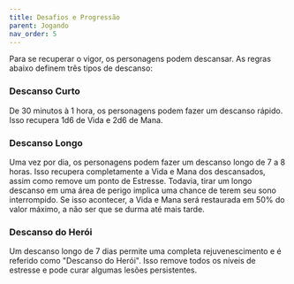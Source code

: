 ```yaml
---
title: Desafios e Progressão
parent: Jogando
nav_order: 5
---
```


Para se recuperar o vigor, os personagens podem descansar. As regras abaixo definem três tipos de descanso:
### Descanso Curto
De 30 minutos à 1 hora, os personagens podem fazer um descanso rápido. Isso recupera 1d6 de Vida e 2d6 de Mana.
### Descanso Longo
Uma vez por dia, os personagens podem fazer um descanso longo de 7 a 8 horas. Isso recupera completamente a Vida e Mana dos descansados, assim como remove um ponto de Estresse. Todavia, tirar um longo descanso em uma área de perigo implica uma chance de terem seu sono interrompido. Se isso acontecer, a Vida e Mana será restaurada em 50% do valor máximo, a não ser que se durma até mais tarde.
### Descanso do Herói
Um descanso longo de 7 dias permite uma completa rejuvenescimento e é referido como "Descanso do Herói". Isso remove todos os níveis de estresse e pode curar algumas lesões persistentes.
